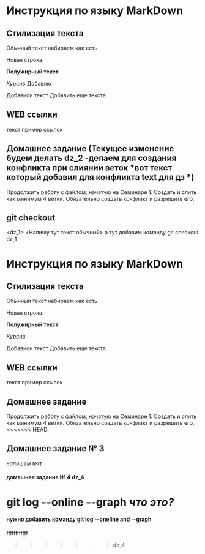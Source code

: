 # Инструкция по языку MarkDown

## Стилизация текста

Обычный текст набираем как есть

Новая строка.

**Полужирный текст**

*Курсив* Добавлю

Добавиои текст
Добавить еще текста

## WEB ссылки
текст пример ссылок
## Домашнее задание  (Текущее изменение будем делать dz_2 -делаем для создания конфликта при слиянии веток *вот текст который добавил для конфликта text для дз *)
 Продолжить работу с файлом, начатую на Семинаре 1. Создать и слить как минимум 4 ветки. Обязательно создать конфликт и разрешить его.

 ## git checkout 
 <dz_1>
 <Напишу тут текст обычный>
а тут добавим команду git checkout dz_1




# Инструкция по языку MarkDown

## Стилизация текста

Обычный текст набираем как есть

Новая строка.

**Полужирный текст**

*Курсив*

Добавиои текст
Добавить еще текста

## WEB ссылки
текст пример ссылок
 

## Домашнее задание 
 Продолжить работу с файлом, начатую на Семинаре 1. Создать и слить как минимум 4 ветки. Обязательно создать конфликт и разрешить его.
<<<<<<< HEAD
## Домашнее задание № 3
*напишем text*
#### домашнее задание № 4 dz_4
git log --online --graph
***что это?***
=======

 #### нужно добавить команду git log --oneline and --graph
 ffffffffffff
>>>>>>> dz_4
